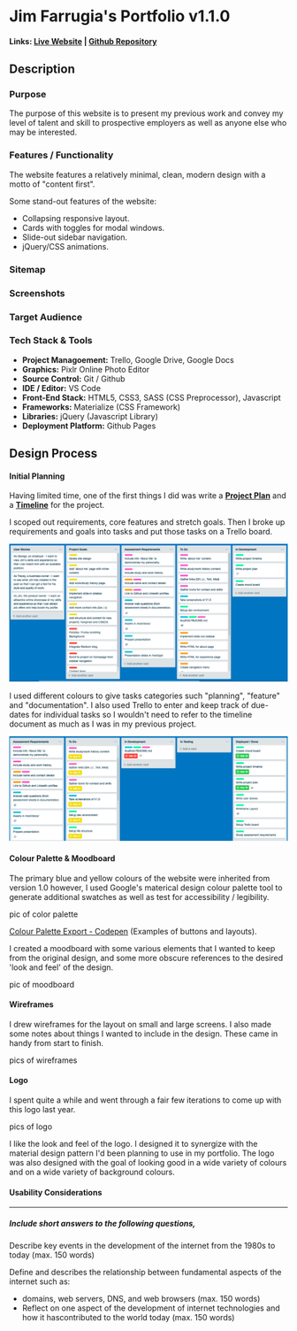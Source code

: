 # Jim Farrugia's Portfolio v1.1.0

#### Links: [Live Website](https://jimfarrugia.github.io) | [Github Repository](https://github.com/jimfarrugia/jimfarrugia.github.io)

## Description

### Purpose

The purpose of this website is to present my previous work and convey my level of talent and skill to prospective employers as well as anyone else who may be interested.

### Features / Functionality

The website features a relatively minimal, clean, modern design with a motto of "content first".

Some stand-out features of the website:

- Collapsing responsive layout.
- Cards with toggles for modal windows.
- Slide-out sidebar navigation.
- jQuery/CSS animations.

### Sitemap

### Screenshots

### Target Audience

### Tech Stack & Tools

- **Project Managoement:** Trello, Google Drive, Google Docs
- **Graphics:** Pixlr Online Photo Editor
- **Source Control:** Git / Github
- **IDE / Editor:** VS Code
- **Front-End Stack:** HTML5, CSS3, SASS (CSS Preprocessor), Javascript
- **Frameworks:** Materialize (CSS Framework)
- **Libraries:** jQuery (Javascript Library)
- **Deployment Platform:** Github Pages

## Design Process

#### Initial Planning

Having limited time, one of the first things I did was write a [**Project Plan**](./docs/project-plan.pdf) and a [**Timeline**](./docs/project-timeline.pdf) for the project.

I scoped out requirements, core features and stretch goals. Then I broke up requirements and goals into tasks and put those tasks on a Trello board.

![Trello Board with Colour Categories](./docs/img/portfolio-trello-categories.png)

I used different colours to give tasks categories such "planning", "feature" and "documentation". I also used Trello to enter and keep track of due-dates for individual tasks so I wouldn't need to refer to the timeline document as much as I was in my previous project.

![Trello Board with Due-Dates](./docs/img/portfolio-trello-duedates.png)

#### Colour Palette & Moodboard

The primary blue and yellow colours of the website were inherited from version 1.0 however, I used Google's materical design colour palette tool to generate additional swatches as well as test for accessibility / legibility.

pic of color palette

[Colour Palette Export - Codepen](https://codepen.io/jimfarrugia/pen/XGxbML) (Examples of buttons and layouts).

I created a moodboard with some various elements that I wanted to keep from the original design, and some more obscure references to the desired 'look and feel' of the design.

pic of moodboard

#### Wireframes

I drew wireframes for the layout on small and large screens. I also made some notes about things I wanted to include in the design. These came in handy from start to finish.

pics of wireframes

#### Logo

I spent quite a while and went through a fair few iterations to come up with this logo last year.

pics of logo

I like the look and feel of the logo. I designed it to synergize with the material design pattern I'd been planning to use in my portfolio. The logo was also designed with the goal of looking good in a wide variety of colours and on a wide variety of background colours.

#### Usability Considerations

---

##### Include short answers to the following questions,

Describe key events in the development of the internet from the 1980s to today (max. 150 words)

Define and describes the relationship between fundamental aspects of the internet such as:

- domains, web servers, DNS, and web browsers (max. 150 words)
- Reflect on one aspect of the development of internet technologies and how it hascontributed to the world today (max. 150 words)
